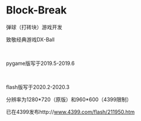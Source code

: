 # Block-Break

弹球（打砖块）游戏开发

致敬经典游戏DX-Ball

<br>

pygame版写于2019.5-2019.6

<br>

flash版写于2020.2-2020.3

分辨率为1280\*720（原版）和960\*600（4399限制）

已在4399发布http://www.4399.com/flash/211950.htm
